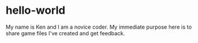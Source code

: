 # hello-world
My name is Ken and I am a novice coder. My immediate purpose here is to share game files I've created and get feedback.
